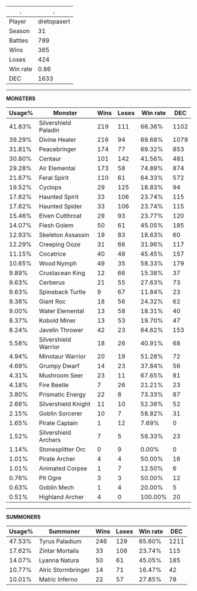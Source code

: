 .|.
|-|-
Player|dretopasert
Season|31
Battles|789
Wins|365
Loses|424
Win rate|0.86
DEC|1633

---
**MONSTERS**

Usage%|Monster|Wins|Loses|Win rate|DEC|
-|-|-|-|-|-|
41.83%|Silvershield Paladin|219|111|66.36%|1102|
39.29%|Divine Healer|216|94|69.68%|1079|
31.81%|Peacebringer|174|77|69.32%|853|
30.80%|Centaur|101|142|41.56%|481|
29.28%|Air Elemental|173|58|74.89%|874|
21.67%|Feral Spirit|110|61|64.33%|572|
19.52%|Cyclops|29|125|18.83%|94|
17.62%|Haunted Spirit|33|106|23.74%|115|
17.62%|Haunted Spider|33|106|23.74%|115|
15.46%|Elven Cutthroat|29|93|23.77%|120|
14.07%|Flesh Golem|50|61|45.05%|185|
12.93%|Skeleton Assassin|19|83|18.63%|60|
12.29%|Creeping Ooze|31|66|31.96%|117|
11.15%|Cocatrice|40|48|45.45%|157|
10.65%|Wood Nymph|49|35|58.33%|179|
9.89%|Crustacean King|12|66|15.38%|37|
9.63%|Cerberus|21|55|27.63%|73|
9.63%|Spineback Turtle|9|67|11.84%|23|
9.38%|Giant Roc|18|56|24.32%|62|
9.00%|Water Elemental|13|58|18.31%|40|
8.37%|Kobold Miner|13|53|19.70%|47|
8.24%|Javelin Thrower|42|23|64.62%|153|
5.58%|Silvershield Warrior|18|26|40.91%|68|
4.94%|Minotaur Warrior|20|19|51.28%|72|
4.69%|Grumpy Dwarf|14|23|37.84%|56|
4.31%|Mushroom Seer|23|11|67.65%|81|
4.18%|Fire Beetle|7|26|21.21%|23|
3.80%|Prismatic Energy|22|8|73.33%|87|
2.66%|Silvershield Knight|11|10|52.38%|52|
2.15%|Goblin Sorcerer|10|7|58.82%|31|
1.65%|Pirate Captain|1|12|7.69%|0|
1.52%|Silvershield Archers|7|5|58.33%|23|
1.14%|Stonesplitter Orc|0|9|0.00%|0|
1.01%|Pirate Archer|4|4|50.00%|16|
1.01%|Animated Corpse|1|7|12.50%|6|
0.76%|Pit Ogre|3|3|50.00%|12|
0.63%|Goblin Mech|1|4|20.00%|5|
0.51%|Highland Archer|4|0|100.00%|20|

---
**SUMMONERS**

Usage%|Summoner|Wins|Loses|Win rate|DEC|
-|-|-|-|-|-|
47.53%|Tyrus Paladium|246|129|65.60%|1211|
17.62%|Zintar Mortalis|33|106|23.74%|115|
14.07%|Lyanna Natura|50|61|45.05%|185|
10.77%|Alric Stormbringer|14|71|16.47%|42|
10.01%|Malric Inferno|22|57|27.85%|78|
